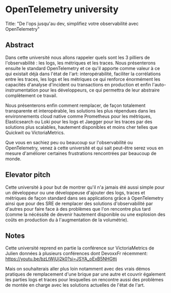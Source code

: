 # OpenTelemetry university

Title: "De l'ops jusqu'au dev, simplifiez votre observabilité avec OpenTelemetry"

## Abstract

Dans cette université nous allons rappeler quels sont les 3 pilliers de l'observabilité : les logs, les métriques et les traces. Nous présenterons ensuite le standard OpenTelemetry et ce qu'il apporte comme valeur à ce qui existait déjà dans l'état de l'art: interopérabilité, faciliter la corrélations entre les traces, les logs et les métriques ce qui renforce énormément les capacités d'analyse d'incident ou transactions en production et enfin l'auto-instrumentation pour les développeurs, ce qui permettra de leur abstraire complètement ce travail.

Nous présenterons enfin comment remplacer, de façon totalement transparente et interopérable, les solutions les plus répendues dans les environnements cloud native comme Prometheus pour les métriques, Elasticsearch ou Loki pour les logs et Jaegger pour les traces par des solutions plus scalables, hautement disponibles et moins cher telles que Quickwit ou VictoriaMetrics.

Que vous en sachiez peu ou beaucoup sur l'observabilité ou OpenTelemetry, venez à cette université et qui sait peut-être serez vous en mesure d'améliorer certaines frustrations rencontrées par beaucoup de monde.

## Elevator pitch

Cette université à pour but de montrer qu'il n'a jamais été aussi simple pour un développeur ou une développeuse d'ajouter des logs, traces et métriques de façon standard dans ses applications grâce à OpenTelemetry ainsi que pour des SRE de remplacer des solutions d'observabilité par d'autres pour faire face à des problèmes que l'on rencontre plus tard (comme la nécéssité de devenir hautement disponible ou une explosion des coûts en production du à l'augmentation de la volumétrie).

## Notes

Cette université reprend en partie la conférence sur VictoriaMetrics de Julien données à plusieurs conférences dont DevoxxFr récemment: https://youtu.be/bzLtWjUj2k0?si=JSYA_oExB5NHGttj 

Mais on souhaiterais aller plus loin notamment avec des vrais démos pratiques de remplacement d'une brique par une autre et couvrir également les parties logs et traces pour lesquelles on rencontre aussi des problèmes de montée en charge avec les solutions actuelles de l'état de l'art.

